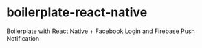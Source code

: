 # boilerplate-react-native
Boilerplate with React Native + Facebook Login and Firebase Push Notification
